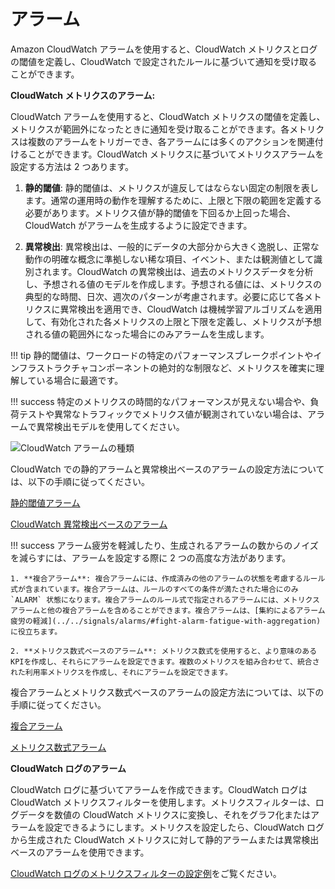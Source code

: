 # アラーム

Amazon CloudWatch アラームを使用すると、CloudWatch メトリクスとログの閾値を定義し、CloudWatch で設定されたルールに基づいて通知を受け取ることができます。

**CloudWatch メトリクスのアラーム:**

CloudWatch アラームを使用すると、CloudWatch メトリクスの閾値を定義し、メトリクスが範囲外になったときに通知を受け取ることができます。各メトリクスは複数のアラームをトリガーでき、各アラームには多くのアクションを関連付けることができます。CloudWatch メトリクスに基づいてメトリクスアラームを設定する方法は 2 つあります。

1. **静的閾値**: 静的閾値は、メトリクスが違反してはならない固定の制限を表します。通常の運用時の動作を理解するために、上限と下限の範囲を定義する必要があります。メトリクス値が静的閾値を下回るか上回った場合、CloudWatch がアラームを生成するように設定できます。

2. **異常検出**: 異常検出は、一般的にデータの大部分から大きく逸脱し、正常な動作の明確な概念に準拠しない稀な項目、イベント、または観測値として識別されます。CloudWatch の異常検出は、過去のメトリクスデータを分析し、予想される値のモデルを作成します。予想される値には、メトリクスの典型的な時間、日次、週次のパターンが考慮されます。必要に応じて各メトリクスに異常検出を適用でき、CloudWatch は機械学習アルゴリズムを適用して、有効化された各メトリクスの上限と下限を定義し、メトリクスが予想される値の範囲外になった場合にのみアラームを生成します。

!!! tip
	静的閾値は、ワークロードの特定のパフォーマンスブレークポイントやインフラストラクチャコンポーネントの絶対的な制限など、メトリクスを確実に理解している場合に最適です。

!!! success
	特定のメトリクスの時間的なパフォーマンスが見えない場合や、負荷テストや異常なトラフィックでメトリクス値が観測されていない場合は、アラームで異常検出モデルを使用してください。

![CloudWatch アラームの種類](../images/cwalarm1.png)

CloudWatch での静的アラームと異常検出ベースのアラームの設定方法については、以下の手順に従ってください。

[静的閾値アラーム](https://catalog.us-east-1.prod.workshops.aws/workshops/31676d37-bbe9-4992-9cd1-ceae13c5116c/en-US/alarms/mericalarm)

[CloudWatch 異常検出ベースのアラーム](https://catalog.us-east-1.prod.workshops.aws/workshops/31676d37-bbe9-4992-9cd1-ceae13c5116c/en-US/alarms/adalarm)

!!! success
	アラーム疲労を軽減したり、生成されるアラームの数からのノイズを減らすには、アラームを設定する際に 2 つの高度な方法があります。

	1. **複合アラーム**: 複合アラームには、作成済みの他のアラームの状態を考慮するルール式が含まれています。複合アラームは、ルールのすべての条件が満たされた場合にのみ `ALARM` 状態になります。複合アラームのルール式で指定されるアラームには、メトリクスアラームと他の複合アラームを含めることができます。複合アラームは、[集約によるアラーム疲労の軽減](../../signals/alarms/#fight-alarm-fatigue-with-aggregation)に役立ちます。

	2. **メトリクス数式ベースのアラーム**: メトリクス数式を使用すると、より意味のあるKPIを作成し、それらにアラームを設定できます。複数のメトリクスを組み合わせて、統合された利用率メトリクスを作成し、それにアラームを設定できます。

複合アラームとメトリクス数式ベースのアラームの設定方法については、以下の手順に従ってください。

[複合アラーム](https://catalog.us-east-1.prod.workshops.aws/workshops/31676d37-bbe9-4992-9cd1-ceae13c5116c/en-US/alarms/compositealarm)

[メトリクス数式アラーム](https://aws.amazon.com/blogs/mt/create-a-metric-math-alarm-using-amazon-cloudwatch/)

**CloudWatch ログのアラーム**

CloudWatch ログに基づいてアラームを作成できます。CloudWatch ログは CloudWatch メトリクスフィルターを使用します。メトリクスフィルターは、ログデータを数値の CloudWatch メトリクスに変換し、それをグラフ化またはアラームを設定できるようにします。メトリクスを設定したら、CloudWatch ログから生成された CloudWatch メトリクスに対して静的アラームまたは異常検出ベースのアラームを使用できます。

[CloudWatch ログのメトリクスフィルターの設定例](https://aws.amazon.com/blogs/mt/quantify-custom-application-metrics-with-amazon-cloudwatch-logs-and-metric-filters/)をご覧ください。
